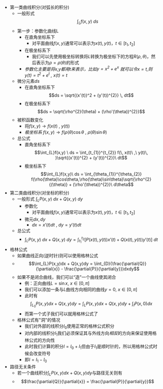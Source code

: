 - 第一类曲线积分(对弧长的积分)
	- 一般形式$$\int_{L}f(x,y) \ ds$$
	- 第一步：参数化曲线L
		- 在直角坐标系下
			- 对平面曲线$f(x,y)$通常可以表示为$x(t),y(t)$，$t \in [t_{1},t_{2}]$ 
		- 在极坐标系下
			- 我们可以先使用极坐标转换将$L$转换为极坐标下的方程$R(\rho,\theta)$，然后表示为$\rho = \rho(\theta)$的形式
		- *参数化主要是将x,y都用t来表示，比如$y = x^{2} + e^{x}$ 就可以令$x = t$,则$y(t) = t^{2} + e^{t} \ ,\ x(t) = t$*
	- 微分元素$ds$
		- 在直角坐标系下$$ds = \sqrt{(x'(t))^2 + (y'(t))^{2}} \, dt$$
		- 在极坐标系下$$ds = \sqrt{\rho^{2}(\theta) + (\rho'(\theta))^{2}}$$
	- 被积函数变化
		- 将$f(x,y) \to f(x(t)\ ,\ y(t))$
		- *极坐标系* $f(x,y) \to f(\rho(\theta)\cos\theta\ ,\ \rho(\theta)\sin\theta)$
	- 总公式
		- 直角坐标系下$$\int_{L}f(x,y) \ ds = \int_{t_{1}}^{t_{2}} f(\, x(t)\ ,\ y(t)\, )\sqrt{(x'(t))^{2} + (y'(t))^{2}}\ dt$$
		- 极坐标系下$$\int_{L}f(x,y)\ ds = \int_{\theta_{1}}^{\theta_{2}} f(\rho(\theta)\cos\theta,\rho(\theta)\sin\theta)\sqrt{\rho^{2}{(\theta)} + (\rho'(\theta))^{2}}\ d\theta$$
- 第二类曲线积分(对坐标的积分)
	- 一般形式 $\int_{L}P(x,y)\ dx + Q(x,y)\ dy$
		- 参数化
			- 对平面曲线$f(x,y)$通常可以表示为$x(t),y(t)$，$t \in [t_{1},t_{2}]$ 
		- 微元$dx,dy$
			- $dx = x'(t)dt\ ,\ dy = y'(t)dt$
	- 总公式
		- $$\int_{L}P(x,y)\ dx + Q(x,y)\ dy = \int_{t_{1}}^{t_{2}} \left[P(x(t),y(t))x'(t) + Q(x(t),y(t))y'(t)\right] \ dt$$
- 格林公式
	- 如果曲线正向(逆时针)则可以使用格林公式
	- $$\int_{L}P(x,y)dx + Q(x,y)dy = \iint_{D}(\frac{\partial{Q}}{\partial{x}} - \frac{\partial{P}}{\partial{y}})dxdy$$
	- 如果不是闭合曲线，我们可以“造”一个曲线使其闭合
		- 例：正向曲线$L = \sin x , \ x\in [0,\pi]$
		- 我们可以添加一条与$L$曲线方向相同的曲线$y = 0,\ x\in [0,\pi]$ 
		- 此时有$$\int_{L_{0}}P(x,y)dx + Q(x,y)dy = \int_{L}P(x,y)dx + Q(x,y)dy + \int_{l}P(x,0) dx$$
		- 而第一个式子我们可以就用格林公式了
	- 格林公式有"洞"的情况
		- 我们对外部的线积分$I_{0}$使用正常的格林公式积分
		- 对内部的线积分$I_{1}$我们必须保证其与外线方向*相反*的方向来保证使用格林公式的方向性
		- 此时我们计算的积分$I = I_{0} + I_{1}$但由于$I_{1}$是顺时针的，所以用格林公式时候会改变符号
		- 即$I = I_{1}-I_{0}$
- 路径无关条件
	- 若一个曲线积分$\int_{L}P(x,y)dx + Q(x,y)dy$与路径无关则有
	- $$\frac{\partial{Q}}{\partial{x}} = \frac{\partial{P}}{\partial{y}}$$
